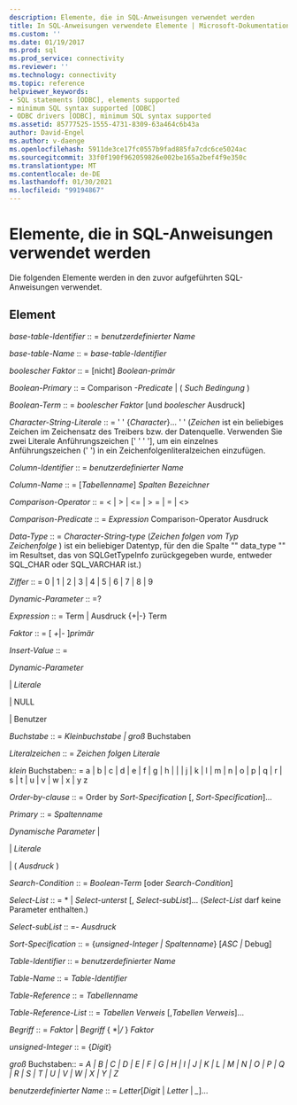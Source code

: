 ```yaml
---
description: Elemente, die in SQL-­Anweisungen verwendet werden
title: In SQL-Anweisungen verwendete Elemente | Microsoft-Dokumentation
ms.custom: ''
ms.date: 01/19/2017
ms.prod: sql
ms.prod_service: connectivity
ms.reviewer: ''
ms.technology: connectivity
ms.topic: reference
helpviewer_keywords:
- SQL statements [ODBC], elements supported
- minimum SQL syntax supported [ODBC]
- ODBC drivers [ODBC], minimum SQL syntax supported
ms.assetid: 85777525-1555-4731-8309-63a464c6b43a
author: David-Engel
ms.author: v-daenge
ms.openlocfilehash: 5911de3ce17fc0557b9fad885fa7cdc6ce5024ac
ms.sourcegitcommit: 33f0f190f962059826e002be165a2bef4f9e350c
ms.translationtype: MT
ms.contentlocale: de-DE
ms.lasthandoff: 01/30/2021
ms.locfileid: "99194867"
---
```

# <a name="elements-used-in-sql-statements"></a>Elemente, die in SQL-­Anweisungen verwendet werden
Die folgenden Elemente werden in den zuvor aufgeführten SQL-Anweisungen verwendet.  
  
## <a name="element"></a>Element  
 *base-table-Identifier* :: = *benutzerdefinierter Name*  
  
 *base-table-Name* :: = *base-table-Identifier*  
  
 *boolescher Faktor* :: = [nicht] *Boolean-primär*  
  
 *Boolean-Primary* :: = Comparison *-Predicate* &#124; ( *Such Bedingung* )  
  
 *Boolean-Term* :: = *boolescher Faktor* [und *boolescher* Ausdruck]  
  
 *Character-String-Literale* :: = ' ' {*Character*}... ' ' (*Zeichen* ist ein beliebiges Zeichen im Zeichensatz des Treibers bzw. der Datenquelle. Verwenden Sie zwei Literale Anführungszeichen [' ' ' '], um ein einzelnes Anführungszeichen (' ') in ein Zeichenfolgenliteralzeichen einzufügen.  
  
 *Column-Identifier* :: = *benutzerdefinierter Name*  
  
 *Column-Name* :: = [*Tabellenname*] *Spalten Bezeichner*  
  
 *Comparison-Operator* :: = < &#124; > &#124; \<= &#124; > = &#124; = &#124; <>  
  
 *Comparison-Predicate* :: = *Expression* Comparison-Operator Ausdruck  
  
 *Data-Type* :: = *Character-String-type* (*Zeichen folgen vom Typ Zeichenfolge* ) ist ein beliebiger Datentyp, für den die Spalte "" data_type "" im Resultset, das von SQLGetTypeInfo zurückgegeben wurde, entweder SQL_CHAR oder SQL_VARCHAR ist.)  
  
 *Ziffer* :: = 0 &#124; 1 &#124; 2 &#124; 3 &#124; 4 &#124; 5 &#124; 6 &#124; 7 &#124; 8 &#124; 9  
  
 *Dynamic-Parameter* :: =?  
  
 *Expression* :: = Term &#124; Ausdruck {+&#124;-} Term  
  
 *Faktor* :: = [ *+*&#124;*-* ]*primär*  
  
 *Insert-Value* :: =  
  
 *Dynamic-Parameter*  
  
 &#124; *Literale*  
  
 &#124; NULL  
  
 &#124; Benutzer  
  
 *Buchstabe* :: = *Kleinbuchstabe &#124; groß* Buchstaben  
  
 *Literalzeichen* :: = *Zeichen folgen Literale*  
  
 *klein* Buchstaben:: = a &#124; b &#124; c &#124; d &#124; e &#124; f &#124; g &#124; h &#124; &#124; &#124; j &#124; k &#124; l &#124; m &#124; n &#124; o &#124; p &#124; q &#124; r &#124; s &#124; t &#124; u &#124; v &#124; w &#124; x &#124; y z  
  
 *Order-by-clause* :: = Order by *Sort-Specification* [, *Sort-Specification*]...  
  
 *Primary* :: = *Spaltenname*  
  
 *Dynamische Parameter* &#124;  
  
 &#124; *Literale*  
  
 &#124; ( *Ausdruck* )  
  
 *Search-Condition* :: = *Boolean-Term* [oder *Search-Condition*]  
  
 *Select-List* :: = \* &#124; *Select-unterst* [, *Select-subList*]...  (*Select-List* darf keine Parameter enthalten.)  
  
 *Select-subList* :: =- *Ausdruck*  
  
 *Sort-Specification* :: = {*unsigned-Integer &#124; Spaltenname*} [*ASC &#124;* Debug]  
  
 *Table-Identifier* :: = *benutzerdefinierter Name*  
  
 *Table-Name* :: = *Table-Identifier*  
  
 *Table-Reference* :: = *Tabellenname*  
  
 *Table-Reference-List* :: = *Tabellen Verweis* [,*Tabellen Verweis*]...  
  
 *Begriff* :: = *Faktor* &#124; *Begriff* { \*&#124;*/* } *Faktor*  
  
 *unsigned-Integer* :: = {*Digit*}  
  
 *groß* Buchstaben:: = *A &#124; B &#124; C &#124; D &#124; E &#124; F &#124; G &#124; H &#124; I &#124; J &#124; K &#124; L &#124; M &#124; N &#124; O &#124; P &#124; Q &#124; R &#124; S &#124; T &#124; U &#124; V &#124; W &#124; X &#124; Y &#124; Z*  
  
 *benutzerdefinierter Name* :: = *Letter*[*Digit* &#124; *Letter* &#124; *_*]...
